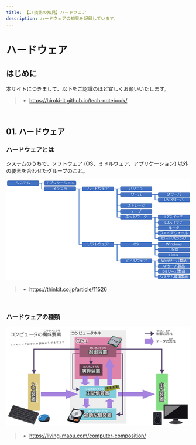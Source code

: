 ```yaml
---
title: 【IT技術の知見】ハードウェア
description: ハードウェアの知見を記録しています。
---
```


# ハードウェア

## はじめに

本サイトにつきまして、以下をご認識のほど宜しくお願いいたします。

> - https://hiroki-it.github.io/tech-notebook/

<br>

## 01. ハードウェア

### ハードウェアとは

システムのうちで、ソフトウェア (OS、ミドルウェア、アプリケーション) 以外の要素を合わせたグループのこと。

![software](https://raw.githubusercontent.com/hiroki-it/tech-notebook-images/master/images/software.png)

> - https://thinkit.co.jp/article/11526

<br>

### ハードウェアの種類

![hardware_computer_five-parts](https://raw.githubusercontent.com/hiroki-it/tech-notebook-images/master/images/hardware_computer_five-parts.png)

> - https://living-maou.com/computer-composition/

<br>
